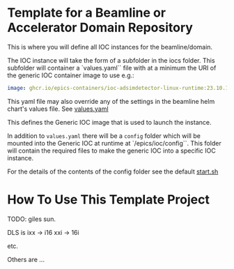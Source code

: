 Template for a Beamline or Accelerator Domain Repository
========================================================

This is where you will define all IOC instances for the beamline/domain.

The IOC instance will take the form of a subfolder in the iocs folder.
This subfolder will container a `values.yaml`` file with at a minimum the
URI of the generic IOC container image to use e.g.:

```yaml
image: ghcr.io/epics-containers/ioc-adsimdetector-linux-runtime:23.10.1
```

This yaml file may also override any of the settings in the beamline
helm chart's values file. See [values.yaml](beamline/values.yaml)


This defines the Generic IOC image that is used to launch the instance.

In addition  to `values.yaml` there will be a `config` folder which will
be mounted into the Generic IOC at runtime at `/epics/ioc/config``.
This folder will contain the required files to make the generic IOC
into a specific IOC instance.

For the details of the contents of the config folder see the default
[start.sh](./iocs/blxxi-ea-ioc-01/config/start.sh)


How To Use This Template Project
================================

TODO: giles sun.

DLS is
  ixx -> i16
  xxi -> 16i

etc.

Others are ...
